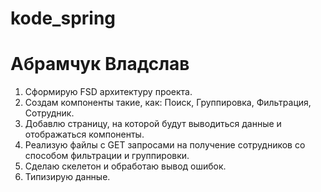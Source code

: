 # kode_spring
# Абрамчук Владслав

1. Сформирую FSD архитектуру проекта.
2. Создам компоненты такие, как: Поиск, Группировка, Фильтрация, Сотрудник.
3. Добавлю страницу, на которой будут выводиться данные и отображаться компоненты.
4. Реализую файлы с GET запросами на получение сотрудников со способом фильтрации и группировки.
5. Сделаю скелетон и обработаю вывод ошибок.
6. Типизирую данные.
